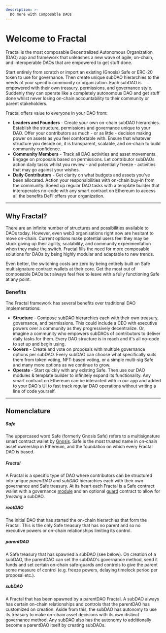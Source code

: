 ```yaml
---
description: >-
  Do more with Composable DAOs
---
```


# Welcome to Fractal

Fractal is the most composable Decentralized Autonomous Organization (DAO) app and framework that unleashes a new wave of agile, on-chain, and interoperable DAOs that are empowered to get stuff done.

Start entirely from scratch or import an existing (Gnosis) Safe or ERC-20 token to use for governance. Then create unique subDAO hierarchies to the needs of your specific community or organization. Each subDAO is empowered with their own treasury, permissions, and governance style. Suddenly they can operate like a completely autonomous DAO and get stuff done whilst never losing on-chain accountability to their community or parent stakeholders. 

Fractal offers value to everyone in your DAO from:

* **Leaders and Founders** - Create your own on-chain subDAO hierarchies. Establish the structure, permissions and governance unique to your DAO. Offer your contributors as much - or as little - decision making power on assets as you feel comfortable with. Ensure that whatever structure you decide on, it is transparent, scalable, and on-chain to build community confidence.
* **Community Members**  - Track all DAO activities and asset movements. Engage on proposals based on permissions. Let contributor subDAOs action daily tasks whilst you review - and potentially freeze - activities that may go against your wishes.
* **Daily Contributors** - Get clarity on what budgets and assets you've been allocated. Action your responsibilities with on-chain buy-in from the community. Speed up regular DAO tasks with a template builder that interoperates no-code with any smart contract on Ethereum to access all the benefits DeFi offers your organization.

---

## Why Fractal?

There are an infinite number of structures and possibilities available to DAOs today. However, even web3 organisations right now are hesitant to move on-chain. Current options make potential users feel they may be stuck giving up their agility, scalability, and community experimentation when they make the switch. Fractal fills the need for more composable solutions for DAOs by being highly modular and adaptable to new trends.

Even better, the switching costs are zero by being entirely built on Safe multisignature contract wallets at their core. Get the most out of composable DAOs but always feel free to leave with a fully functioning Safe at any point.

### Benefits

The Fractal framework has several benefits over traditional DAO implementations:

* **Structure** - Compose subDAO hierarchies each with their own treasury, governance, and permissions. This could include a CEO with executive powers over a community as they progressively decentralize. Or, imagine a community who empowers subDAOs of contributors to deliver daily tasks for them. Every DAO structure is in reach and it's all no-code to set up and begin using.
* **Govern** - Create and vote on proposals with multiple governance options per subDAO. Every subDAO can choose what specifically suits them from token voting, NFT-based voting, or a simple multi-sig Safe and many more options as we continue to grow.
* **Operate** - Start quickly with any existing Safe. Then use our DAO modules & template builder to infinitely expand its functionality. Any smart contract on Ethereum can be interacted with in our app and added to your DAO's UI to fast track regular DAO operations without writing a line of code yourself.

---

## Nomenclature

##### Safe
The uppercased word Safe (formerly Gnosis Safe) refers to a multisignature smart contract wallet by [Gnosis](https://safe.global/). Safe is the most trusted name in on-chain asset ownership in Ethereum, and the foundation on which every Fractal DAO is based.

##### Fractal
A Fractal is a specific type of DAO where contributors can be structured into unique *parentDAO* and *subDAO* hierarchies each with their own governance and Safe treasury. At its heart each Fractal is a Safe contract wallet with a governance [module](https://docs.safe.global/learn/safe-core/safe-core-protocol/modules) and an optional [guard](https://docs.safe.global/learn/safe-core/safe-core-protocol/guards) contract to allow for *freezing* a subDAO. 

##### rootDAO 
The initial DAO that has started the on-chain hierarchies that form the Fractal. This is the only Safe treasury that has no parent and so no executive powers or on-chain relationships limiting its control.

##### parentDAO 
A Safe treasury that has spawned a subDAO (see below). On creation of a subDAO, the parentDAO can set the subDAO's governance method, send it funds and set certain on-chain safe-guards and controls to give the parent some measure of control (e.g. freeze powers, delaying timelock period per proposal etc.).

##### subDAO
A Fractal that has been spawned by a parentDAO Fractal. A subDAO always has certain on-chain relationships and controls that the parentDAO has customized on creation. Aside from this, the subDAO has autonomy to use its treasury to make on-chain asset decisions with its own distinct governance method. Any subDAO also has the autonomy to additionally become a parentDAO itself by creating subDAOs.
